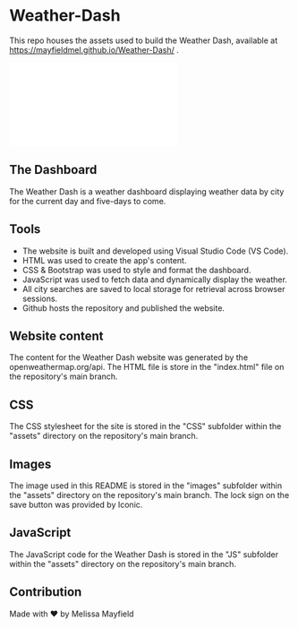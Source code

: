 # Weather-Dash

This repo houses the assets used to build the Weather Dash, available at https://mayfieldmel.github.io/Weather-Dash/ .

![weather-dashboard](./assets/images/weather-dash.html)

## The Dashboard

The Weather Dash is a weather dashboard displaying weather data by city for the current day and five-days to come.

## Tools

* The website is built and developed using Visual Studio Code (VS Code). 
* HTML was used to create the app's content.
* CSS & Bootstrap was used to style and format the dashboard. 
* JavaScript was used to fetch data and dynamically display the weather.
* All city searches are saved to local storage for retrieval across browser sessions.
* Github hosts the repository and published the website.

## Website content

The content for the Weather Dash website was generated by the openweathermap.org/api. The HTML file is store in the "index.html" file on the repository's main branch.

## CSS

The CSS stylesheet for the site is stored in the "CSS" subfolder within the "assets" directory on the repository's main branch. 

## Images

The image used in this README is stored in the "images" subfolder within the "assets" directory on the repository's main branch. The lock sign on the save button was provided by Iconic.

## JavaScript

The JavaScript code for the Weather Dash is stored in the "JS" subfolder within the "assets" directory on the repository's main branch.

## Contribution

Made with ❤️ by Melissa Mayfield
